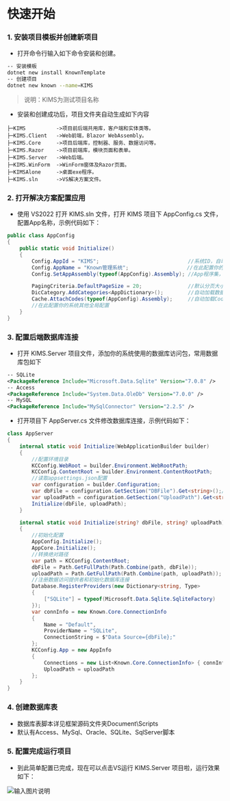 # 快速开始

### 1. 安装项目模板并创建新项目

- 打开命令行输入如下命令安装和创建。

```bash
-- 安装模板
dotnet new install KnownTemplate
-- 创建项目
dotnet new known --name=KIMS
```

> 说明：KIMS为测试项目名称

- 安装和创建成功后，项目文件夹自动生成如下内容

```plaintext
├─KIMS          ->项目前后端共用库，客户端和实体类等。
├─KIMS.Client   ->Web前端，Blazor WebAssembly。
├─KIMS.Core     ->项目后端库，控制器、服务、数据访问等。
├─KIMS.Razor    ->项目前端库，模块页面和表单。
├─KIMS.Server   ->Web后端。
├─KIMS.WinForm  ->WinForm窗体及Razor页面。
├─KIMSAlone     ->桌面exe程序。
├─KIMS.sln      ->VS解决方案文件。
```

### 2. 打开解决方案配置应用

- 使用 VS2022 打开 KIMS.sln 文件，打开 KIMS 项目下 AppConfig.cs 文件，配置App名称，示例代码如下：

```csharp
public class AppConfig
{
    public static void Initialize()
    {
        Config.AppId = "KIMS";                             //系统ID，自动生成，默认项目名称
        Config.AppName = "Known管理系统";                   //在此配置你的系统名称
        Config.SetAppAssembly(typeof(AppConfig).Assembly); //App程序集，自动获取版本，反射实体模型用于模块管理配置列表字段

        PagingCriteria.DefaultPageSize = 20;               //默认分页大小
        DicCategory.AddCategories<AppDictionary>();        //自动加载数据字典类别，在AppDictionary中增加类别
        Cache.AttachCodes(typeof(AppConfig).Assembly);     //自动加载CodeTable特性类常量进入缓存
        //在此配置你的系统其他全局配置
    }
}
```

### 3. 配置后端数据库连接

- 打开 KIMS.Server 项目文件，添加你的系统使用的数据库访问包，常用数据库包如下

```xml
-- SQLite
<PackageReference Include="Microsoft.Data.Sqlite" Version="7.0.8" />
-- Access
<PackageReference Include="System.Data.OleDb" Version="7.0.0" />
-- MySQL
<PackageReference Include="MySqlConnector" Version="2.2.5" />
```

- 打开项目下 AppServer.cs 文件修改数据库连接，示例代码如下：

```csharp
class AppServer
{
    internal static void Initialize(WebApplicationBuilder builder)
    {
        //配置环境目录
        KCConfig.WebRoot = builder.Environment.WebRootPath;
        KCConfig.ContentRoot = builder.Environment.ContentRootPath;
        //读取appsettings.json配置
        var configuration = builder.Configuration;
        var dbFile = configuration.GetSection("DBFile").Get<string>();//数据库配置
        var uploadPath = configuration.GetSection("UploadPath").Get<string>();//上传文件存储路径
        Initialize(dbFile, uploadPath);
    }

    internal static void Initialize(string? dbFile, string? uploadPath)
    {
        //初始化配置
        AppConfig.Initialize();
        AppCore.Initialize();
        //转换绝对路径
        var path = KCConfig.ContentRoot;
        dbFile = Path.GetFullPath(Path.Combine(path, dbFile));
        uploadPath = Path.GetFullPath(Path.Combine(path, uploadPath));
        //注册数据访问提供者和初始化数据库连接
        Database.RegisterProviders(new Dictionary<string, Type>
        {
            ["SQLite"] = typeof(Microsoft.Data.Sqlite.SqliteFactory)
        });
        var connInfo = new Known.Core.ConnectionInfo
        {
            Name = "Default",
            ProviderName = "SQLite",
            ConnectionString = $"Data Source={dbFile};"
        };
        KCConfig.App = new AppInfo
        {
            Connections = new List<Known.Core.ConnectionInfo> { connInfo },
            UploadPath = uploadPath
        };
    }
}
```

### 4. 创建数据库表

- 数据库表脚本详见框架源码文件夹Document\Scripts
- 默认有Access、MySql、Oracle、SQLite、SqlServer脚本

### 5. 配置完成运行项目

- 到此简单配置已完成，现在可以点击VS运行 KIMS.Server 项目啦，运行效果如下：

![输入图片说明](https://foruda.gitee.com/images/1684208404409711237/6154486a_14334.png "屏幕截图")
